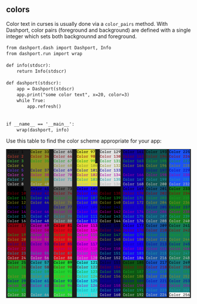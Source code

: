 ## colors

Color text in curses is usually done via a `color_pairs` method. With Dashport, color pairs (foreground and background) are defined with a single integer which sets both backgrounnd and foreground.

```
from dashport.dash import Dashport, Info
from dashport.run import wrap

def info(stdscr):
    return Info(stdscr)

def dashport(stdscr):
    app = Dashport(stdscr)
    app.print("some color text", x=20, color=3)
    while True:
        app.refresh()


if __name__ == '__main__':
    wrap(dashport, info)
```

Use this table to find the color scheme appropriate for your app:

![color palette for dashport](color_palette.png?raw=true "Dashport Color Palette")
